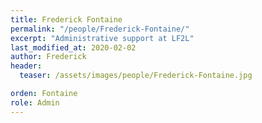```yaml
---
title: Frederick Fontaine
permalink: "/people/Frederick-Fontaine/"
excerpt: "Administrative support at LF2L"
last_modified_at: 2020-02-02
author: Frederick
header:
  teaser: /assets/images/people/Frederick-Fontaine.jpg

orden: Fontaine
role: Admin
---
```


